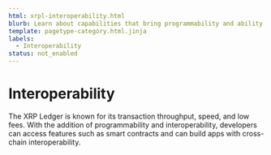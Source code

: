 ```yaml
---
html: xrpl-interoperability.html
blurb: Learn about capabilities that bring programmability and ability to interact with other chains to the XRP Ledger.
template: pagetype-category.html.jinja
labels:
  - Interoperability
status: not_enabled
---
```

# Interoperability

The XRP Ledger is known for its transaction throughput, speed, and low fees. With the addition of programmability and interoperability, developers can access features such as smart contracts and can build apps with cross-chain interoperability. 

